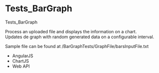 # Tests_BarGraph
Tests_BarGraph

<p>
  Process an uploaded file and displays the information on a chart.
  </br>
  Updates de graph with random generated data on a configurable interval.
</p>

<p>
  Sample file can be found at /BarGraphTests/GraphFile/barsInputFile.txt
</p>

<ul>
  <li>AngularJS</li>
  <li>ChartJS</li>
  <li>Web API</li>
</ul>
